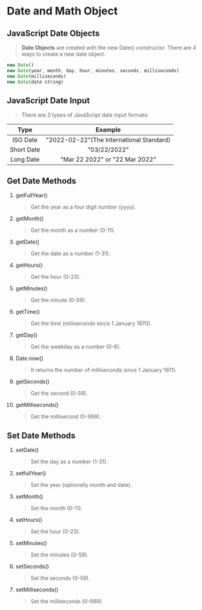 # Date and Math Object

## JavaScript Date Objects

> **Date Objects** are created with the new Date() constructor. There are 4 ways to create a new date object.

```javascript
new Date()
new Date(year, month, day, hour, minutes, seconds, milliseconds)
new Date(milliseconds)
new Date(date string)
```

## JavaScript Date Input

> There are 3 types of JavaScript date input formats:

|    Type    |                 Example                  |
| :--------: | :--------------------------------------: |
|  ISO Date  | "2022-02-22"(The International Standard) |
| Short Date |               "03/22/2022"               |
| Long Date  |      "Mar 22 2022" or "22 Mar 2022"      |

## Get Date Methods

1. getFullYear()

   > Get the year as a four digit number (yyyy).

2. getMonth()

   > Get the month as a number (0-11).

3. getDate()

   > Get the date as a number (1-31).

4. getHours()

   > Get the hour (0-23).

5. getMinutes()

   > Get the minute (0-59).

6. getTime()

   > Get the time (miliiseconds since 1 January 1970).

7. getDay()

   > Get the weekday as a number (0-6).

8. Date.now()

   > It returns the number of milliseconds since 1 January 1970.

9. getSeconds()

   > Get the second (0-59).

10. getMilliseconds()

    > Get the millisecond (0-999).

## Set Date Methods

1. setDate()

   > Set the day as a number (1-31).

2. setfullYear()

   > Set the year (optionally month and date).

3. setMonth()

   > Set the month (0-11).

4. setHours()

   > Set the hour (0-23).

5. setMinutes()

   > Set the minutes (0-59).

6. setSeconds()

   > Set the seconds (0-59).

7. setMilliseconds()

   > Set the milliseconds (0-999).

